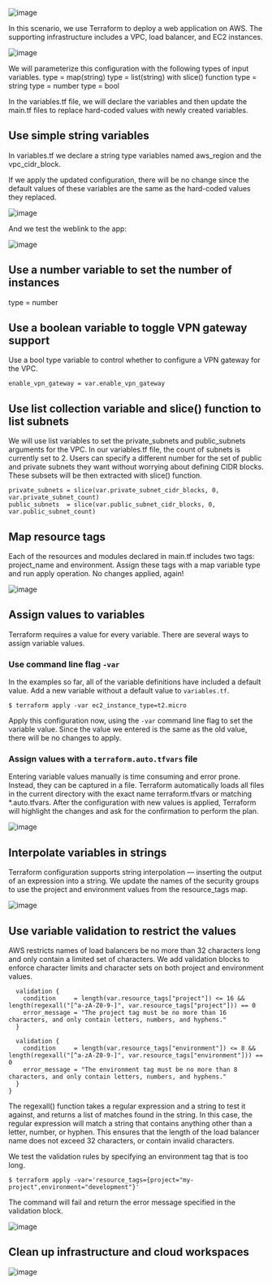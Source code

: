 ![image](https://github.com/ZCHAnalytics/terraform-modules/assets/146954022/1ddec2ad-e122-4e1b-b379-0bca95ea57e0)

In this scenario, we use Terraform to deploy a web application on AWS. The supporting infrastructure includes a VPC, load balancer, and EC2 instances. 

![image](https://github.com/ZCHAnalytics/terraform-modules/assets/146954022/f52c8713-6e9c-4214-b155-23ed67c0ca1e)

We will parameterize this configuration with the following types of input variables.
type        = map(string)
type        = list(string) with slice() function 
type        = string
type        = number
type        = bool

In the variables.tf file, we will declare the variables and then update the main.tf files to replace hard-coded values with newly created variables. 

## Use simple string variables
In variables.tf we declare a string type variables named aws_region and the vpc_cidr_block.

If we apply the updated configuration, there will be no change since the default values of these variables are the same as the hard-coded values they replaced.

![image](https://github.com/ZCHAnalytics/terraform-modules/assets/146954022/50a8e948-9ab1-4067-add1-11c7f4129460)

And we test the weblink to the app:

![image](https://github.com/ZCHAnalytics/terraform-modules/assets/146954022/244683a2-13c7-4c3c-8be0-8021870c9390)

## Use a number variable to set the number of instances
type        = number

## Use a boolean variable to toggle VPN gateway support
Use a bool type variable to control whether to configure a VPN gateway for the VPC. 
```hcl
enable_vpn_gateway = var.enable_vpn_gateway
```

## Use list collection variable and slice() function to list subnets
We will use list variables to set the private_subnets and public_subnets arguments for the VPC. In our variables.tf file, the count of subnets is currently set to 2.
Users can specify a different number for the set of public and private subnets they want without worrying about defining CIDR blocks. These subsets will be then extracted with slice() function. 
```hcl
private_subnets = slice(var.private_subnet_cidr_blocks, 0, var.private_subnet_count)
public_subnets  = slice(var.public_subnet_cidr_blocks, 0, var.public_subnet_count) 
```
## Map resource tags
Each of the resources and modules declared in main.tf includes two tags: project_name and environment. Assign these tags with a map variable type and run apply operation.
No changes applied, again!

![image](https://github.com/ZCHAnalytics/terraform-modules/assets/146954022/a7664282-7169-4948-abf7-26685ac77c26)

## Assign values to variables
Terraform requires a value for every variable. There are several ways to assign variable values.

### Use command line flag `-var`
In the examples so far, all of the variable definitions have included a default value. Add a new variable without a default value to `variables.tf`.
```hcl
$ terraform apply -var ec2_instance_type=t2.micro
```
Apply this configuration now, using the `-var` command line flag to set the variable value. Since the value we entered is the same as the old value, there will be no changes to apply.

### Assign values with a `terraform.auto.tfvars` file
Entering variable values manually is time consuming and error prone. Instead, they can be captured in a file. Terraform automatically loads all files in the current directory with the exact name terraform.tfvars or matching *.auto.tfvars. After the configuration with new values is applied, Terraform will highlight the changes and ask for the confirmation to perform the plan.

![image](https://github.com/ZCHAnalytics/terraform-modules/assets/146954022/0416a948-19da-4749-afd4-54fcbc66b357)

## Interpolate variables in strings
Terraform configuration supports string interpolation — inserting the output of an expression into a string. 
We update the names of the security groups to use the project and environment values from the resource_tags map.

![image](https://github.com/ZCHAnalytics/terraform-modules/assets/146954022/fc7f4187-81fd-4533-8900-74936964b60b)

## Use variable validation to restrict the values 
AWS restricts names of load balancers be no more than 32 characters long and only contain a limited set of characters.
We add validation blocks to enforce character limits and character sets on both project and environment values.
```hcl
  validation {
    condition     = length(var.resource_tags["project"]) <= 16 && length(regexall("[^a-zA-Z0-9-]", var.resource_tags["project"])) == 0
    error_message = "The project tag must be no more than 16 characters, and only contain letters, numbers, and hyphens."
  }

  validation {
    condition     = length(var.resource_tags["environment"]) <= 8 && length(regexall("[^a-zA-Z0-9-]", var.resource_tags["environment"])) == 0
    error_message = "The environment tag must be no more than 8 characters, and only contain letters, numbers, and hyphens."
  }
}
```
The regexall() function takes a regular expression and a string to test it against, and returns a list of matches found in the string. 
In this case, the regular expression will match a string that contains anything other than a letter, number, or hyphen.
This ensures that the length of the load balancer name does not exceed 32 characters, or contain invalid characters. 

We test the validation rules by specifying an environment tag that is too long. 
```hcl
$ terraform apply -var='resource_tags={project="my-project",environment="development"}'
```
The command will fail and return the error message specified in the validation block.

![image](https://github.com/ZCHAnalytics/terraform-modules/assets/146954022/4c59ab05-64b1-4375-a652-1db5cedffd4a)

## Clean up infrastructure and cloud workspaces
![image](https://github.com/ZCHAnalytics/terraform-modules/assets/146954022/c7b32f51-0526-4dfa-af04-e9ce0b2babf4)

